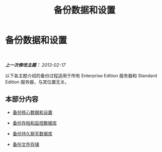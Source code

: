 ﻿---
title: 备份数据和设置
TOCTitle: 备份数据和设置
ms:assetid: 21d07888-3dd0-4c17-8a11-34df83a864a5
ms:mtpsurl: https://technet.microsoft.com/zh-cn/library/Hh202168(v=OCS.15)
ms:contentKeyID: 52060984
ms.date: 05/19/2016
mtps_version: v=OCS.15
ms.translationtype: HT
---

# 备份数据和设置

 

_**上一次修改主题：** 2013-02-17_

以下各主题介绍的备份过程适用于所有 Enterprise Edition 服务器和 Standard Edition 服务器，与其位置无关。

## 本部分内容

  - [备份核心数据和设置](lync-server-2013-backing-up-core-data-and-settings.md)

  - [备份存档和监控数据库](lync-server-2013-backing-up-archiving-and-monitoring-databases.md)

  - [备份持久聊天数据库](lync-server-2013-backing-up-persistent-chat-databases.md)

  - [备份文件存储](lync-server-2013-backing-up-file-stores.md)

